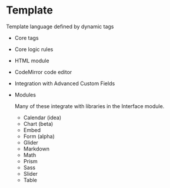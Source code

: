 # Template

Template language defined by dynamic tags

- Core tags
- Core logic rules
- HTML module
- CodeMirror code editor
- Integration with Advanced Custom Fields
- Modules

  Many of these integrate with libraries in the Interface module.

  - Calendar (idea)
  - Chart (beta)
  - Embed
  - Form (alpha)
  - Glider
  - Markdown
  - Math
  - Prism
  - Sass
  - Slider
  - Table
